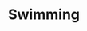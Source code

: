 ---
title: Swimming
description: 
image: 

# Badge style
style:
    background: "#F57600"
    color: "#000"
---